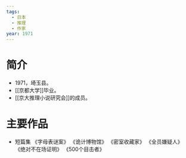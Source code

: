 ```yaml
---
tags:
  - 日本
  - 推理
  - 作家
year: 1971
---
```

# 简介

- 1971，埼玉县。
- [[京都大学]]毕业。
- [[京大推理小说研究会]]的成员。
# 主要作品

- 短篇集
《字母表谜案》
《诡计博物馆》
《密室收藏家》
《全员嫌疑人》
《绝对不在场证明》
《500个目击者》